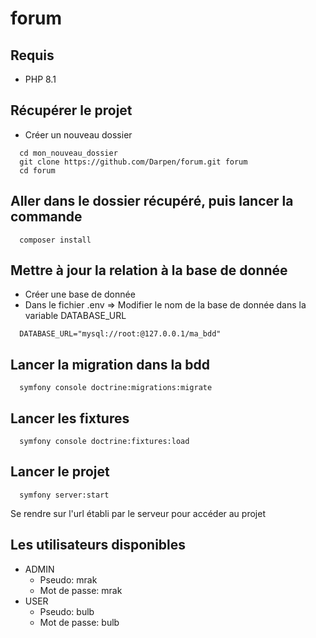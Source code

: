 # forum

## Requis
- PHP 8.1

## Récupérer le projet
- Créer un nouveau dossier
```
  cd mon_nouveau_dossier
  git clone https://github.com/Darpen/forum.git forum
  cd forum
```

## Aller dans le dossier récupéré, puis lancer la commande
```
  composer install
```

## Mettre à jour la relation à la base de donnée
- Créer une base de donnée
- Dans le fichier .env => Modifier le nom de la base de donnée dans la variable DATABASE_URL
```
  DATABASE_URL="mysql://root:@127.0.0.1/ma_bdd"
```

## Lancer la migration dans la bdd
```
  symfony console doctrine:migrations:migrate
```

## Lancer les fixtures
```
  symfony console doctrine:fixtures:load
```

## Lancer le projet
```
  symfony server:start
```
Se rendre sur l'url établi par le serveur pour accéder au projet

## Les utilisateurs disponibles
- ADMIN
  - Pseudo: mrak
  - Mot de passe: mrak
- USER
  - Pseudo: bulb
  - Mot de passe: bulb
